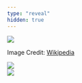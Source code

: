 ```yaml
---
type: "reveal"
hidden: true
---
```


<section>
	<img class="stretch plain" src="/images/postofficeboxes.wikimedia.jpg">
	<p class="imagecredit">Image Credit: <a href="https://commons.wikimedia.org/w/index.php?title=File:USPS_Post_office_boxes_1.jpg&oldid=244476438">Wikipedia</a></p>
</section>
<section>
	<img class="stretch plain" src="/images/array.russfeld.png">
</section>
<section>
	<img class="stretch plain" src="/images/2darray.russfeld.png">
</section>
